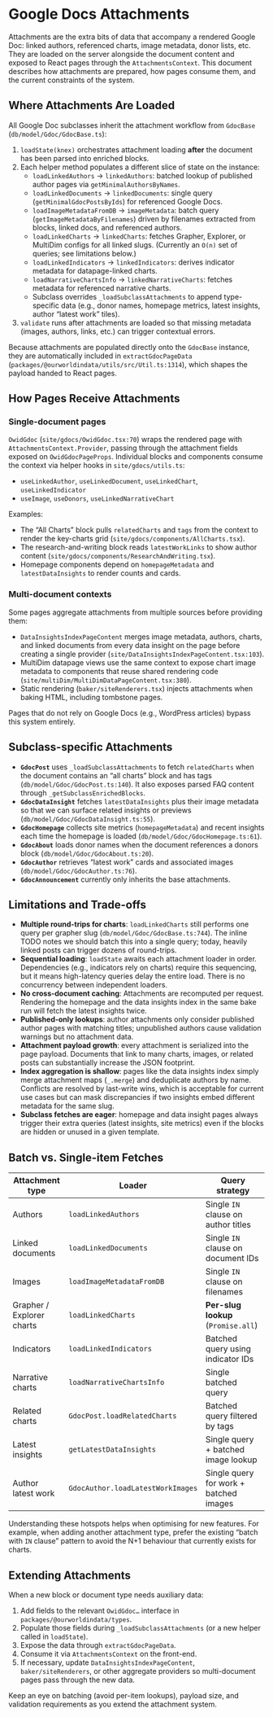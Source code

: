 # Google Docs Attachments

Attachments are the extra bits of data that accompany a rendered Google Doc: linked authors, referenced charts, image metadata, donor lists, etc. They are loaded on the server alongside the document content and exposed to React pages through the `AttachmentsContext`. This document describes how attachments are prepared, how pages consume them, and the current constraints of the system.

## Where Attachments Are Loaded

All Google Doc subclasses inherit the attachment workflow from `GdocBase` (`db/model/Gdoc/GdocBase.ts`):

1. `loadState(knex)` orchestrates attachment loading **after** the document has been parsed into enriched blocks.
2. Each helper method populates a different slice of state on the instance:
    - `loadLinkedAuthors` → `linkedAuthors`: batched lookup of published author pages via `getMinimalAuthorsByNames`.
    - `loadLinkedDocuments` → `linkedDocuments`: single query (`getMinimalGdocPostsByIds`) for referenced Google Docs.
    - `loadImageMetadataFromDB` → `imageMetadata`: batch query (`getImageMetadataByFilenames`) driven by filenames extracted from blocks, linked docs, and referenced authors.
    - `loadLinkedCharts` → `linkedCharts`: fetches Grapher, Explorer, or MultiDim configs for all linked slugs. (Currently an `O(n)` set of queries; see limitations below.)
    - `loadLinkedIndicators` → `linkedIndicators`: derives indicator metadata for datapage-linked charts.
    - `loadNarrativeChartsInfo` → `linkedNarrativeCharts`: fetches metadata for referenced narrative charts.
    - Subclass overrides `_loadSubclassAttachments` to append type-specific data (e.g., donor names, homepage metrics, latest insights, author “latest work” tiles).
3. `validate` runs after attachments are loaded so that missing metadata (images, authors, links, etc.) can trigger contextual errors.

Because attachments are populated directly onto the `GdocBase` instance, they are automatically included in `extractGdocPageData` (`packages/@ourworldindata/utils/src/Util.ts:1314`), which shapes the payload handed to React pages.

## How Pages Receive Attachments

### Single-document pages

`OwidGdoc` (`site/gdocs/OwidGdoc.tsx:70`) wraps the rendered page with `AttachmentsContext.Provider`, passing through the attachment fields exposed on `OwidGdocPageProps`. Individual blocks and components consume the context via helper hooks in `site/gdocs/utils.ts`:

- `useLinkedAuthor`, `useLinkedDocument`, `useLinkedChart`, `useLinkedIndicator`
- `useImage`, `useDonors`, `useLinkedNarrativeChart`

Examples:

- The “All Charts” block pulls `relatedCharts` and `tags` from the context to render the key-charts grid (`site/gdocs/components/AllCharts.tsx`).
- The research-and-writing block reads `latestWorkLinks` to show author content (`site/gdocs/components/ResearchAndWriting.tsx`).
- Homepage components depend on `homepageMetadata` and `latestDataInsights` to render counts and cards.

### Multi-document contexts

Some pages aggregate attachments from multiple sources before providing them:

- `DataInsightsIndexPageContent` merges image metadata, authors, charts, and linked documents from every data insight on the page before creating a single provider (`site/DataInsightsIndexPageContent.tsx:103`).
- MultiDim datapage views use the same context to expose chart image metadata to components that reuse shared rendering code (`site/multiDim/MultiDimDataPageContent.tsx:380`).
- Static rendering (`baker/siteRenderers.tsx`) injects attachments when baking HTML, including tombstone pages.

Pages that do not rely on Google Docs (e.g., WordPress articles) bypass this system entirely.

## Subclass-specific Attachments

- **`GdocPost`** uses `_loadSubclassAttachments` to fetch `relatedCharts` when the document contains an “all charts” block and has tags (`db/model/Gdoc/GdocPost.ts:140`). It also exposes parsed FAQ content through `_getSubclassEnrichedBlocks`.
- **`GdocDataInsight`** fetches `latestDataInsights` plus their image metadata so that we can surface related insights or previews (`db/model/Gdoc/GdocDataInsight.ts:55`).
- **`GdocHomepage`** collects site metrics (`homepageMetadata`) and recent insights each time the homepage is loaded (`db/model/Gdoc/GdocHomepage.ts:61`).
- **`GdocAbout`** loads donor names when the document references a donors block (`db/model/Gdoc/GdocAbout.ts:20`).
- **`GdocAuthor`** retrieves “latest work” cards and associated images (`db/model/Gdoc/GdocAuthor.ts:76`).
- **`GdocAnnouncement`** currently only inherits the base attachments.

## Limitations and Trade-offs

- **Multiple round-trips for charts**: `loadLinkedCharts` still performs one query per grapher slug (`db/model/Gdoc/GdocBase.ts:744`). The inline TODO notes we should batch this into a single query; today, heavily linked posts can trigger dozens of round-trips.
- **Sequential loading**: `loadState` awaits each attachment loader in order. Dependencies (e.g., indicators rely on charts) require this sequencing, but it means high-latency queries delay the entire load. There is no concurrency between independent loaders.
- **No cross-document caching**: Attachments are recomputed per request. Rendering the homepage and the data insights index in the same bake run will fetch the latest insights twice.
- **Published-only lookups**: author attachments only consider published author pages with matching titles; unpublished authors cause validation warnings but no attachment data.
- **Attachment payload growth**: every attachment is serialized into the page payload. Documents that link to many charts, images, or related posts can substantially increase the JSON footprint.
- **Index aggregation is shallow**: pages like the data insights index simply merge attachment maps (`_.merge`) and deduplicate authors by name. Conflicts are resolved by last-write wins, which is acceptable for current use cases but can mask discrepancies if two insights embed different metadata for the same slug.
- **Subclass fetches are eager**: homepage and data insight pages always trigger their extra queries (latest insights, site metrics) even if the blocks are hidden or unused in a given template.

## Batch vs. Single-item Fetches

| Attachment type           | Loader                            | Query strategy                         |
| ------------------------- | --------------------------------- | -------------------------------------- |
| Authors                   | `loadLinkedAuthors`               | Single `IN` clause on author titles    |
| Linked documents          | `loadLinkedDocuments`             | Single `IN` clause on document IDs     |
| Images                    | `loadImageMetadataFromDB`         | Single `IN` clause on filenames        |
| Grapher / Explorer charts | `loadLinkedCharts`                | **Per-slug lookup** (`Promise.all`)    |
| Indicators                | `loadLinkedIndicators`            | Batched query using indicator IDs      |
| Narrative charts          | `loadNarrativeChartsInfo`         | Single batched query                   |
| Related charts            | `GdocPost.loadRelatedCharts`      | Batched query filtered by tags         |
| Latest insights           | `getLatestDataInsights`           | Single query + batched image lookup    |
| Author latest work        | `GdocAuthor.loadLatestWorkImages` | Single query for work + batched images |

Understanding these hotspots helps when optimising for new features. For example, when adding another attachment type, prefer the existing “batch with `IN` clause” pattern to avoid the N+1 behaviour that currently exists for charts.

## Extending Attachments

When a new block or document type needs auxiliary data:

1. Add fields to the relevant `OwidGdoc…` interface in `packages/@ourworldindata/types`.
2. Populate those fields during `_loadSubclassAttachments` (or a new helper called in `loadState`).
3. Expose the data through `extractGdocPageData`.
4. Consume it via `AttachmentsContext` on the front-end.
5. If necessary, update `DataInsightsIndexPageContent`, `baker/siteRenderers`, or other aggregate providers so multi-document pages pass through the new data.

Keep an eye on batching (avoid per-item lookups), payload size, and validation requirements as you extend the attachment system.
